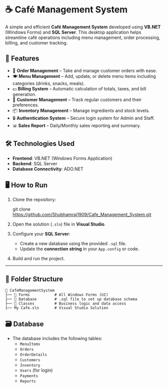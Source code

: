 # ☕ Café Management System

A simple and efficient **Café Management System** developed using **VB.NET** (Windows Forms) and **SQL Server**. This desktop application helps streamline café operations including menu management, order processing, billing, and customer tracking.



## 📌 Features

- 🧾 **Order Management** – Take and manage customer orders with ease.
- 🍽️ **Menu Management** – Add, update, or delete menu items including categories (drinks, snacks, meals).
- 💵 **Billing System** – Automatic calculation of totals, taxes, and bill generation.
- 👥 **Customer Management** – Track regular customers and their preferences.
- 📦 **Inventory Management** – Manage ingredients and stock levels.
- 🔒 **Authentication System** – Secure login system for Admin and Staff.
- 📊 **Sales Report** – Daily/Monthly sales reporting and summary.
  


## 🛠️ Technologies Used

- **Frontend**: VB.NET (Windows Forms Application)
- **Backend**: SQL Server
- **Database Connectivity**: ADO.NET



## 🖥️ How to Run

1. Clone the repository:

   
   git clone https://github.com/Shubhamraj1909/Cafe_Management_System.git
   

2. Open the solution (`.sln`) file in **Visual Studio**.

3. Configure your **SQL Server**:
   - Create a new database using the provided `.sql` file.
   - Update the **connection string** in your `App.config` or code.

4. Build and run the project.

---

## 🧩 Folder Structure

```
📁 CafeManagementSystem
├── 📂 Forms           # All Windows Forms (UI)
├── 📂 Database        # .sql file to set up database schema
├── 📂 Classes         # Business logic and data access
├── My Cafe.sln       # Visual Studio Solution
```


## 🗃️ Database

- The database includes the following tables:
  - `MenuItems`
  - `Orders`
  - `OrderDetails`
  - `Customers`
  - `Inventory`
  - `Users` (for login)
  - `Payments`
  - `Reports`


